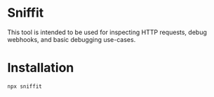 # Sniffit

This tool is intended to be used for inspecting HTTP requests, debug webhooks, and basic debugging use-cases.

# Installation

```bash
npx sniffit
```